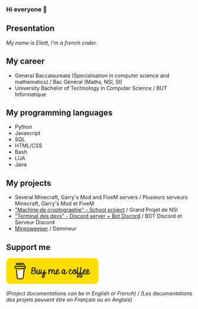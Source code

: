 ### Hi everyone 👋

## Presentation

*My name is Eliott, I'm a french coder.*

## My career

- General Baccalaureate (Specialisation in computer science and mathematics) / Bac Général (Maths, NSI, SI)
- University Bachelor of Technology in Computer Science / BUT Informatique

## My programming languages

- Python
- Javascript
- SQL
- HTML/CSS
- Bash
- LUA
- Java

## My projects

- Several Minecraft, Garry's Mod and FiveM servers / Plusieurs serveurs Minecraft, Garry's Mod et FiveM
- ["Machine de cryptographie" - School project](https://github.com/Eliott-B/Grand-Projet-Cryptographie) / Grand Projet de NSI
- ["Terminal des devs" - Discord server + Bot Discord](https://github.com/Eliott-B/bot-discord-terminal-des-devs) / BOT Discord et Serveur Discord
- [Minesweeper](https://github.com/Chakib-Eliott/demineur) / Démineur

## Support me 

[![BuyMeACoffee](https://github.com/Eliott-B/Eliott-B/blob/main/asset/coffee.png)](https://www.buymeacoffee.com/eliottb)

*(Project documentations can be in English or French) / (Les documentations des projets peuvent être en Français ou en Anglais)*
